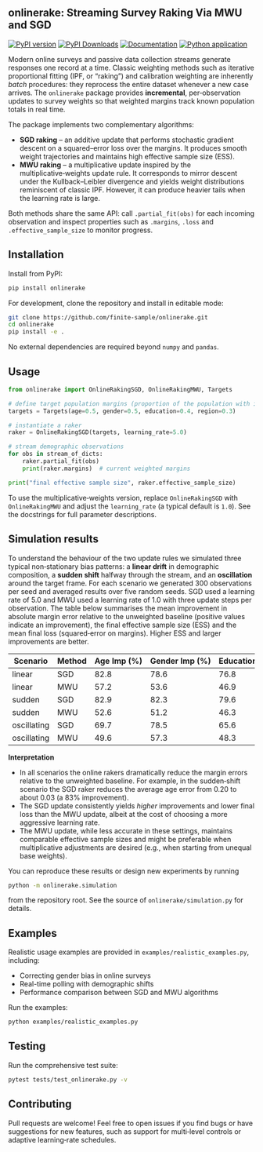 ## onlinerake: Streaming Survey Raking Via MWU and SGD

[![PyPI version](https://img.shields.io/pypi/v/onlinerake.svg)](https://pypi.org/project/onlinerake/)
[![PyPI Downloads](https://static.pepy.tech/badge/onlinerake)](https://pepy.tech/projects/onlinerake)
[![Documentation](https://img.shields.io/badge/docs-github.io-blue)](https://finite-sample.github.io/onlineranke/)
[![Python application](https://github.com/finite-sample/onlinerake/actions/workflows/ci.yml/badge.svg)](https://github.com/finite-sample/rmcp/actions/workflows/ci.yml)

Modern online surveys and passive data collection streams generate
responses one record at a time.  Classic weighting methods such as
iterative proportional fitting (IPF, or “raking”) and calibration
weighting are inherently *batch* procedures: they reprocess the entire
dataset whenever a new case arrives.  The `onlinerake` package
provides **incremental**, per‑observation updates to survey weights so
that weighted margins track known population totals in real time.

The package implements two complementary algorithms:

* **SGD raking** – an additive update that performs stochastic
  gradient descent on a squared–error loss over the margins.  It
  produces smooth weight trajectories and maintains high effective
  sample size (ESS).
* **MWU raking** – a multiplicative update inspired by the
  multiplicative‑weights update rule.  It corresponds to mirror
  descent under the Kullback–Leibler divergence and yields weight
  distributions reminiscent of classic IPF.  However, it can produce
  heavier tails when the learning rate is large.

Both methods share the same API: call `.partial_fit(obs)` for each
incoming observation and inspect properties such as `.margins`, `.loss`
and `.effective_sample_size` to monitor progress.

## Installation

Install from PyPI:

```bash
pip install onlinerake
```

For development, clone the repository and install in editable mode:

```bash
git clone https://github.com/finite-sample/onlinerake.git
cd onlinerake
pip install -e .
```

No external dependencies are required beyond `numpy` and `pandas`.

## Usage

```python
from onlinerake import OnlineRakingSGD, OnlineRakingMWU, Targets

# define target population margins (proportion of the population with indicator = 1)
targets = Targets(age=0.5, gender=0.5, education=0.4, region=0.3)

# instantiate a raker
raker = OnlineRakingSGD(targets, learning_rate=5.0)

# stream demographic observations
for obs in stream_of_dicts:
    raker.partial_fit(obs)
    print(raker.margins)  # current weighted margins

print("final effective sample size", raker.effective_sample_size)
```

To use the multiplicative‑weights version, replace
`OnlineRakingSGD` with `OnlineRakingMWU` and adjust the
`learning_rate` (a typical default is `1.0`).  See the docstrings
for full parameter descriptions.

## Simulation results

To understand the behaviour of the two update rules we simulated
three typical non‑stationary bias patterns: a **linear drift** in
demographic composition, a **sudden shift** halfway through the stream,
and an **oscillation** around the target frame.  For each scenario we
generated 300 observations per seed and averaged results over five
random seeds.  SGD used a learning rate of 5.0 and MWU used a
learning rate of 1.0 with three update steps per observation.  The
table below summarises the mean improvement in absolute margin error
relative to the unweighted baseline (positive values indicate an
improvement), the final effective sample size (ESS) and the mean final
loss (squared‑error on margins).  Higher ESS and larger improvements
are better.

| Scenario | Method | Age Imp (%) | Gender Imp (%) | Education Imp (%) | Region Imp (%) | Overall Imp (%) | Final ESS | Final Loss |
|---------|--------|-------------|---------------|------------------|---------------|----------------|---------:|-----------:|
| linear | SGD | 82.8 | 78.6 | 76.8 | 67.5 | 77.0 | 251.8 | 0.00147 |
| linear | MWU | 57.2 | 53.6 | 46.9 | 34.6 | 48.8 | 240.9 | 0.00676 |
| sudden | SGD | 82.9 | 82.3 | 79.6 | 63.5 | 79.5 | 225.5 | 0.00102 |
| sudden | MWU | 52.6 | 51.2 | 46.3 | 26.3 | 47.3 | 175.9 | 0.01235 |
| oscillating | SGD | 69.7 | 78.5 | 65.6 | 72.0 | 72.2 | 278.7 | 0.00023 |
| oscillating | MWU | 49.6 | 57.3 | 48.3 | 50.1 | 52.0 | 276.0 | 0.00048 |

**Interpretation**

* In all scenarios the online rakers dramatically reduce the margin
  errors relative to the unweighted baseline.  For example, in the
  sudden‑shift scenario the SGD raker reduces the average age error
  from 0.20 to about 0.03 (a 83% improvement).
* The SGD update consistently yields *higher* improvements and lower
  final loss than the MWU update, albeit at the cost of choosing a
  more aggressive learning rate.
* The MWU update, while less accurate in these settings, maintains
  comparable effective sample sizes and might be preferable when
  multiplicative adjustments are desired (e.g., when starting from
  unequal base weights).

You can reproduce these results or design new experiments by running

```bash
python -m onlinerake.simulation
```

from the repository root.  See the source of
`onlinerake/simulation.py` for details.

## Examples

Realistic usage examples are provided in `examples/realistic_examples.py`, including:
- Correcting gender bias in online surveys
- Real-time polling with demographic shifts  
- Performance comparison between SGD and MWU algorithms

Run the examples:

```bash
python examples/realistic_examples.py
```

## Testing

Run the comprehensive test suite:

```bash
pytest tests/test_onlinerake.py -v
```

## Contributing

Pull requests are welcome!  Feel free to open issues if you find bugs
or have suggestions for new features, such as support for multi‑level
controls or adaptive learning‑rate schedules.
